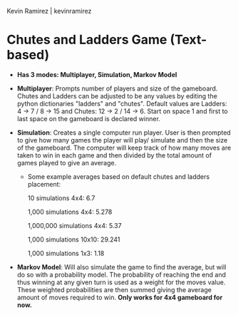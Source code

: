 Kevin Ramirez | kevinramirez
# Chutes and Ladders Game (Text-based)
* **Has 3 modes: Multiplayer, Simulation, Markov Model**

* **Multiplayer**: Prompts number of players and size of the gameboard. Chutes and Ladders can be adjusted to be any values by editing the python dictionaries "ladders" and "chutes". Default values are Ladders: 4 -> 7 / 8 -> 15 and Chutes: 12 -> 2 / 14 -> 6. Start on space 1 and first to last space on the gameboard is declared winner.

* **Simulation**: Creates a single computer run player. User is then prompted to give how many games the player will play/ simulate and then the size of the gameboard. The computer will keep track of how many moves are taken to win in each game and then divided by the total amount of games played to give an average.
  * Some example averages based on default chutes and ladders placement:
  
      10 simulations 4x4: 6.7
      
      1,000 simulations 4x4:  5.278
      
      1,000,000 simulations 4x4:  5.37

      1,000 simulations 10x10:  29.241
      
      1,000 simulations 1x3:  1.18
      
* **Markov Model**: Will also simulate the game to find the average, but will do so with a probability model. The probability of reaching the end and thus winning at any given turn is used as a weight for the moves value. These weighted probabilities are then summed giving the average amount of moves required to win. **Only works for 4x4 gameboard for now.**
